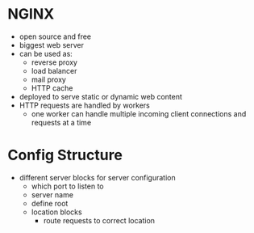# NGINX

- open source and free
- biggest web server
- can be used as:
    - reverse proxy
    - load balancer
    - mail proxy
    - HTTP cache
- deployed to serve static or dynamic web content
- HTTP requests are handled by workers
  - one worker can handle multiple incoming client connections and requests at a time

# Config Structure

- different server blocks for server configuration
  - which port to listen to
  - server name
  - define root
  - location blocks
    - route requests to correct location